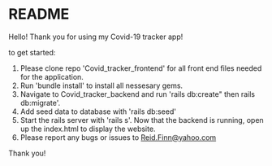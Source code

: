 # README

Hello! Thank you for using my Covid-19 tracker app!

to get started:
1) Please clone repo 'Covid_tracker_frontend' for all front end files needed for the application.
2) Run 'bundle install' to install all nessesary gems.
3) Navigate to Covid_tracker_backend and run 'rails db:create" then rails db:migrate'.
4) Add seed data to database with 'rails db:seed'
5) Start the rails server with 'rails s'. Now that the backend is running, open up the index.html to display the website.
6) Please report any bugs or issues to Reid.Finn@yahoo.com

Thank you!

